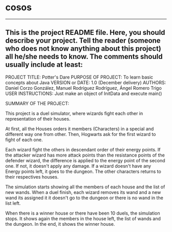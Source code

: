 # cosos

------------------------------------------------------------------------
This is the project README file. Here, you should describe your project.
Tell the reader (someone who does not know anything about this project)
all he/she needs to know. The comments should usually include at least:
------------------------------------------------------------------------

PROJECT TITLE: Potter's Dare
PURPOSE OF PROJECT: To learn basic concepts about Java
VERSION or DATE: 1.0 (December delivery)
AUTHORS: Daniel Corzo González, Manuel Rodríguez Rodríguez, Ángel Romero Trigo
USER INSTRUCTIONS: Just make an object of InitData and execute main()

SUMMARY OF THE PROJECT:

This project is a duel simulator, where wizards fight each other in 
representation of their houses.

At first, all the Houses orders it members (Characters) in a special and different
way one from other. Then, Hogwarts ask for the first wizard to fight of each one.

Each wizard fight the others in descendant order of their energy points. If the
attacker wizard has more attack points than the resistance points of the defender
wizard, the difference is applied to the energy point of the second one. If not,
it doesn't apply any damage. If a wizard doesn't have any Energy points left, it
goes to the dungeon. The other characters returns to their respectives houses.

The simulation starts showing all the members of each house and the list of
new wands. When a duel finish, each wizard removes its wand and a new wand its assigned
it it doesn't go to the dungeon or there is no wand in the list left.

When there is a winner house or there have been 10 duels, the simulation stops.
It shows again the members in the house left, the list of wands and the dungeon.
In the end, it shows the winner house.
